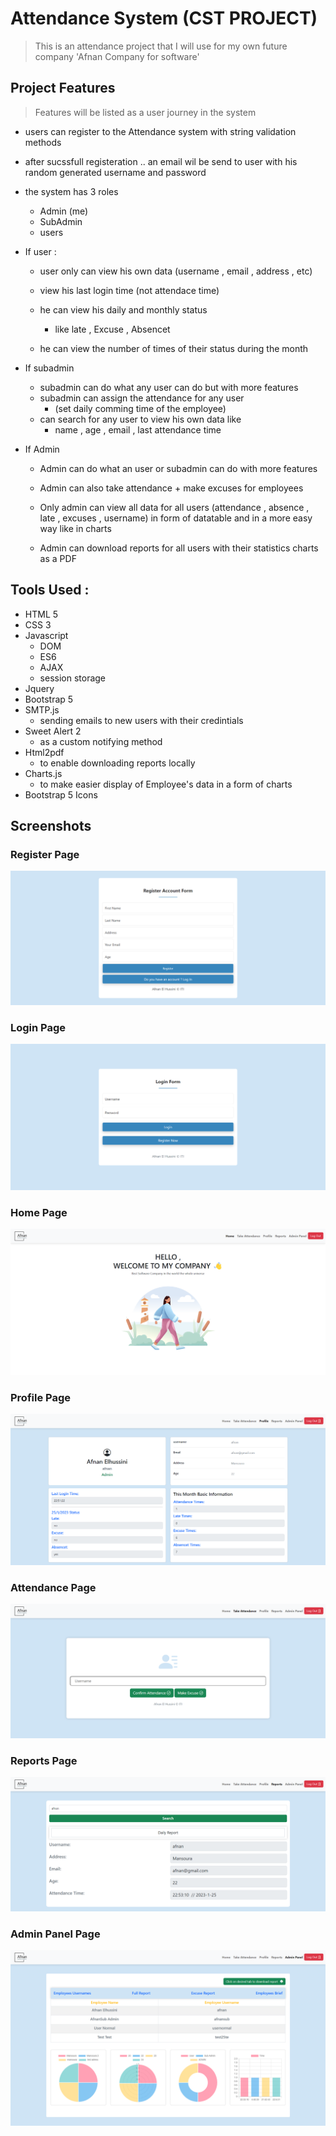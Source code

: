 # Attendance System (CST PROJECT)

> This is an attendance project that I will use for my own future company 'Afnan Company for software'

## Project Features
> Features will be listed as a user journey in the system
- users can register to the Attendance system with string validation methods

- after sucssfull registeration .. an email wil be send to user with his random generated username and password

- the system has 3 roles 
    - Admin (me)
    - SubAdmin
    - users

- If user : 
    - user only can view his own data (username , email , address , etc)
    - view his last login time (not attendace time)
    - he can view his daily and monthly status
        - like late , Excuse , Absencet

    - he can view the number of times of their status during the month


- If subadmin
    - subadmin can do what any user can do but with more features
    - subadmin can assign the attendance for any user
        - (set daily comming time of the employee)
    - can search for any user to view his own data like 
        - name , age , email , last attendance time
    
- If Admin 
    - Admin can do what an user or subadmin can do with more features 
    - Admin can also take attendance + make excuses for employees

    - Only admin can view all data for all users (attendance  , absence , late , excuses , username) in form of datatable and in a more easy way like in charts

    - Admin can download reports for all users with their statistics charts as a PDF

## Tools Used :

- HTML 5
- CSS 3
- Javascript
  - DOM
  - ES6
  - AJAX
  - session storage
- Jquery
- Bootstrap 5
- SMTP.js
    - sending emails to new users with their credintials
- Sweet Alert 2
  - as a custom notifying method
- Html2pdf
  - to enable downloading reports locally
- Charts.js
  - to make easier display of Employee's data in a form of charts
- Bootstrap 5 Icons


## Screenshots

### Register Page
![This is an image](https://raw.githubusercontent.com/AfnanElhussini/Attendance-System-CST/master/img/screenshots/register.png)

### Login Page
![This is an image](https://raw.githubusercontent.com/AfnanElhussini/Attendance-System-CST/master/img/screenshots/login.png)

### Home Page
![This is an image](https://raw.githubusercontent.com/AfnanElhussini/Attendance-System-CST/master/img/screenshots/home.png)

### Profile Page
![This is an image](https://raw.githubusercontent.com/AfnanElhussini/Attendance-System-CST/master/img/screenshots/profile.png)

### Attendance Page
![This is an image](https://raw.githubusercontent.com/AfnanElhussini/Attendance-System-CST/master/img/screenshots/attendance.png)

### Reports Page
![This is an image](https://raw.githubusercontent.com/AfnanElhussini/Attendance-System-CST/master/img/screenshots/reports.png)

### Admin Panel Page
![This is an image](https://raw.githubusercontent.com/AfnanElhussini/Attendance-System-CST/master/img/screenshots/adminpanel.png)
